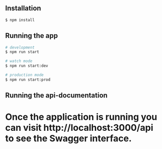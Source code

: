 ## Installation

```bash
$ npm install
```

## Running the app

```bash
# development
$ npm run start

# watch mode
$ npm run start:dev

# production mode
$ npm run start:prod
```
## Running the api-documentation
# Once the application is running you can visit http://localhost:3000/api to see the Swagger interface.
